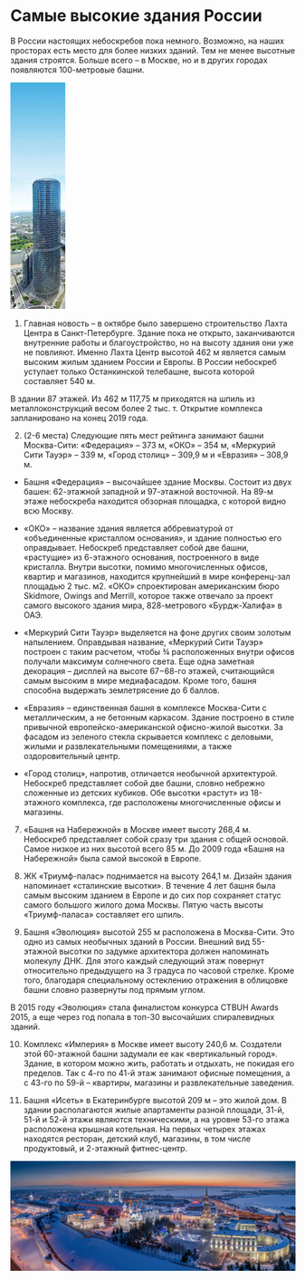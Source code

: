 # Самые высокие здания России

В России настоящих небоскребов пока немного. Возможно, на наших просторах есть место для более низких зданий. Тем не менее высотные здания строятся. Больше всего – в Москве, но и в других городах появляются 100-метровые башни.

![img](%D0%91%D0%B5%D0%B7%20%D0%BD%D0%B0%D0%B7%D0%B2%D0%B0%D0%BD%D0%B8%D1%8F.jpg)

1. Главная новость – в октябре было завершено строительство Лахта Центра в Санкт-Петербурге. Здание пока не открыто, заканчиваются внутренние работы и благоустройство, но на высоту здания они уже не повлияют. Именно Лахта Центр высотой 462 м является самым высоким жилым зданием России и Европы. В России небоскреб уступает только Останкинской телебашне, высота которой составляет 540 м.

В здании 87 этажей. Из 462 м 117,75 м приходятся на шпиль из металлоконструкций весом более 2 тыс. т. Открытие комплекса запланировано на конец 2019 года.

2. (2-6 места) Следующие пять мест рейтинга занимают башни Москва-Сити: «Федерация» – 373 м, «ОКО» – 354 м, «Меркурий Сити Тауэр» – 339 м, «Город столиц» – 309,9 м и «Евразия» – 308,9 м.

* Башня «Федерация» – высочайшее здание Москвы. Состоит из двух башен: 62-этажной западной и 97-этажной восточной. На 89-м этаже небоскреба находится обзорная площадка, с которой видно всю Москву.
* «ОКО» – название здания является аббревиатурой от «объединенные кристаллом основания», и здание полностью его оправдывает. Небоскреб представляет собой две башни, «растущие» из 6-этажного основания, построенного в виде кристалла. Внутри высотки, помимо многочисленных офисов, квартир и магазинов, находится крупнейший в мире конференц-зал площадью 2 тыс. м2. «ОКО» спроектирован американским бюро Skidmore, Owings and Merrill, которое также отвечало за проект самого высокого здания мира, 828-метрового «Бурдж-Халифа» в ОАЭ.
* «Меркурий Сити Тауэр» выделяется на фоне других своим золотым напылением. Оправдывая название, «Меркурий Сити Тауэр» построен с таким расчетом, чтобы ¾ расположенных внутри офисов получали максимум солнечного света. Еще одна заметная декорация – дисплей на высоте 67−68-го этажей, считающийся самым высоким в мире медиафасадом. Кроме того, башня способна выдержать землетрясение до 6 баллов.

* «Евразия» – единственная башня в комплексе Москва-Сити с металлическим, а не бетонным каркасом. Здание построено в стиле привычной европейско-американской офисно-жилой высотки. За фасадом из зеленого стекла скрывается комплекс с деловыми, жилыми и развлекательными помещениями, а также оздоровительный центр.

* «Город столиц», напротив, отличается необычной архитектурой. Небоскреб представляет собой две башни, словно небрежно сложенные из детских кубиков. Обе высотки «растут» из 18-этажного комплекса, где расположены многочисленные офисы и магазины.

7. «Башня на Набережной» в Москве имеет высоту 268,4 м. Небоскреб представляет собой сразу три здания с общей основой. Самое низкое из них высотой всего 85 м. До 2009 года «Башня на Набережной» была самой высокой в Европе.

8. ЖК «Триумф-палас» поднимается на высоту 264,1 м. Дизайн здания напоминает «сталинские высотки». В течение 4 лет башня была самым высоким зданием в Европе и до сих пор сохраняет статус самого большого жилого дома Москвы. Пятую часть высоты «Триумф-паласа» составляет его шпиль.

9. Башня «Эволюция» высотой 255 м расположена в Москва-Сити. Это одно из самых необычных зданий в России. Внешний вид 55-этажной высотки по задумке архитектора должен напоминать молекулу ДНК. Для этого каждый следующий этаж повернут относительно предыдущего на 3 градуса по часовой стрелке. Кроме того, благодаря специальному остеклению отражения в облицовке башни словно развернуты под прямым углом.

В 2015 году «Эволюция» стала финалистом конкурса CTBUH Awards 2015, а еще через год попала в топ-30 высочайших спиралевидных зданий.

10. Комплекс «Империя» в Москве имеет высоту 240,6 м. Создатели этой 60-этажной башни задумали ее как «вертикальный город». Здание, в котором можно жить, работать и отдыхать, не покидая его пределов. Так с 4-го по 41-й этаж занимают офисные помещения, а с 43-го по 59-й – квартиры, магазины и развлекательные заведения.

11. Башня «Исеть» в Екатеринбурге высотой 209 м – это жилой дом. В здании располагаются жилые апартаменты разной площади, 31-й, 51-й и 52-й этажи являются техническими, а на уровне 53-го этажа расположена крышная котельная. На первых четырех этажах находятся ресторан, детский клуб, магазины, в том числе продуктовый, и 2-этажный фитнес-центр.

![img](dc5c5c5410fbfb02e9575d0f44250a8c.jpg)